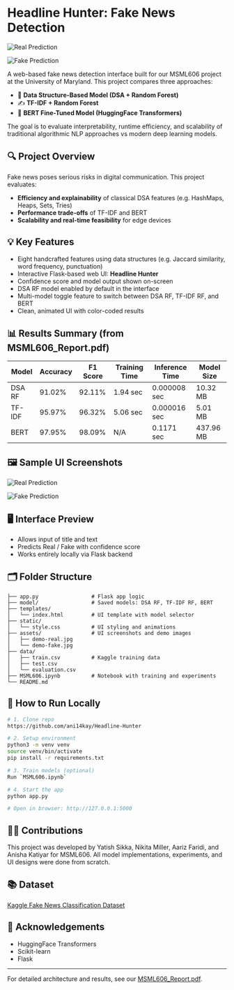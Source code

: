 # Headline Hunter: Fake News Detection

![Real Prediction](assets/demo-real.jpg)

![Fake Prediction](assets/demo-fake.jpg)


A web-based fake news detection interface built for our MSML606 project at the University of Maryland. This project compares three approaches:

- 🧠 **Data Structure-Based Model (DSA + Random Forest)**
- ✍️ **TF-IDF + Random Forest**
- 🦾 **BERT Fine-Tuned Model (HuggingFace Transformers)**

The goal is to evaluate interpretability, runtime efficiency, and scalability of traditional algorithmic NLP approaches vs modern deep learning models.

## 🔍 Project Overview

Fake news poses serious risks in digital communication. This project evaluates:

- **Efficiency and explainability** of classical DSA features (e.g. HashMaps, Heaps, Sets, Tries)
- **Performance trade-offs** of TF-IDF and BERT
- **Scalability and real-time feasibility** for edge devices

## 💡 Key Features

- Eight handcrafted features using data structures (e.g. Jaccard similarity, word frequency, punctuation)
- Interactive Flask-based web UI: **Headline Hunter**
- Confidence score and model output shown on-screen
- DSA RF model enabled by default in the interface
- Multi-model toggle feature to switch between DSA RF, TF-IDF RF, and BERT
- Clean, animated UI with color-coded results

## 📊 Results Summary (from MSML606_Report.pdf)

| Model   | Accuracy | F1 Score | Training Time  | Inference Time | Model Size |
|---------|----------|----------|----------------|----------------|------------|
| DSA RF  | 91.02%   | 92.11%   | 1.94 sec       | 0.000008 sec   | 10.32 MB   |
| TF-IDF  | 95.97%   | 96.32%   | 5.06 sec       | 0.000016 sec   | 5.01 MB    |
| BERT    | 97.95%   | 98.09%   | N/A            | 0.1171 sec     | 437.96 MB  |

## 🖼 Sample UI Screenshots

![Real Prediction](assets/demo-real.jpg)

![Fake Prediction](assets/demo-fake.jpg)

## 🖥 Interface Preview

- Allows input of title and text
- Predicts Real / Fake with confidence score
- Works entirely locally via Flask backend

## 🗂 Folder Structure

```
├── app.py                 # Flask app logic
├── model/                 # Saved models: DSA RF, TF-IDF RF, BERT
├── templates/
│   └── index.html         # UI template with model selector
├── static/
│   └── style.css          # UI styling and animations
├── assets/                # UI screenshots and demo images
│   ├── demo-real.jpg
│   └── demo-fake.jpg
├── data/
│   ├── train.csv          # Kaggle training data
│   ├── test.csv
│   └── evaluation.csv
├── MSML606.ipynb          # Notebook with training and experiments
└── README.md
```

## 🧪 How to Run Locally

```bash
# 1. Clone repo
https://github.com/ani14kay/Headline-Hunter

# 2. Setup environment
python3 -m venv venv
source venv/bin/activate
pip install -r requirements.txt

# 3. Train models (optional)
Run `MSML606.ipynb`

# 4. Start the app
python app.py

# Open in browser: http://127.0.0.1:5000
```

## 👩‍💻 Contributions

This project was developed by Yatish Sikka, Nikita Miller, Aariz Faridi, and Anisha Katiyar for MSML606. All model implementations, experiments, and UI designs were done from scratch.

## 📚 Dataset
[Kaggle Fake News Classification Dataset](https://www.kaggle.com/datasets/aadyasingh55/fake-news-classification)

## 📌 Acknowledgements
- HuggingFace Transformers
- Scikit-learn
- Flask

---

For detailed architecture and results, see our [MSML606_Report.pdf](MSML606_Report.pdf).